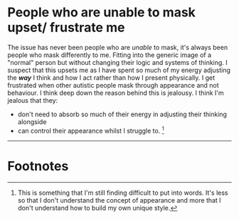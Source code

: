 # People who are unable to mask upset/ frustrate me
The issue has never been people who are *unable* to mask, it's always been people who mask differently to me. Fitting into the generic image of a "normal" person but without changing their logic and systems of thinking. I suspect that this upsets me as I have spent so much of my energy adjusting the ***way*** I think and how I act rather than how I present physically. I get frustrated when other autistic people mask through appearance and not behaviour. I think deep down the reason behind this is jealousy. 
I think I'm jealous that they: 
- don't need to absorb so much of their energy in adjusting their thinking alongside
- can control their appearance whilst I struggle to. [^1]
***
# Footnotes
[^1]: This is something that I'm still finding difficult to put into words. It's less so that I don't understand the concept of appearance and more that I don't understand how to build my own unique style. 